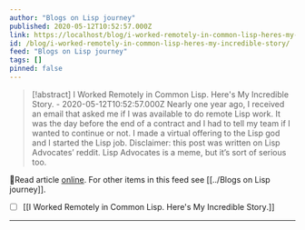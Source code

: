 ```yaml
---
author: "Blogs on Lisp journey"
published: 2020-05-12T10:52:57.000Z
link: https://localhost/blog/i-worked-remotely-in-common-lisp-heres-my-incredible-story/
id: /blog/i-worked-remotely-in-common-lisp-heres-my-incredible-story/
feed: "Blogs on Lisp journey"
tags: []
pinned: false
---
```

> [!abstract] I Worked Remotely in Common Lisp. Here's My Incredible Story. - 2020-05-12T10:52:57.000Z
> Nearly one year ago, I received an email that asked me if I was available to do remote Lisp work. It was the day before the end of a contract and I had to tell my team if I wanted to continue or not. I made a virtual offering to the Lisp god and I started the Lisp job. Disclaimer: this post was written on Lisp Advocates’ reddit. Lisp Advocates is a meme, but it’s sort of serious too.

🔗Read article [online](https://localhost/blog/i-worked-remotely-in-common-lisp-heres-my-incredible-story/). For other items in this feed see [[../Blogs on Lisp journey]].

- [ ] [[I Worked Remotely in Common Lisp․ Here's My Incredible Story․]]
- - -

